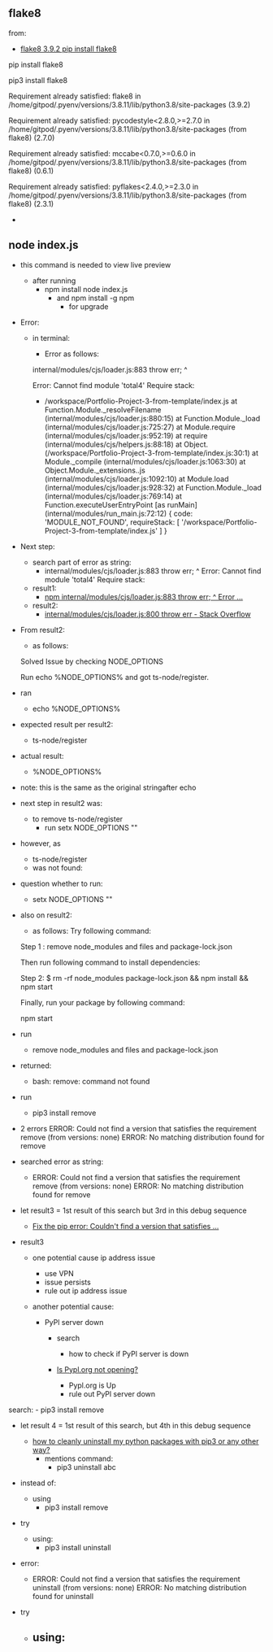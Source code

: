 ## flake8

from:
- [flake8 3.9.2 pip install flake8](https://pypi.org/project/flake8/)

pip install flake8

pip3 install flake8

Requirement already satisfied: flake8 in /home/gitpod/.pyenv/versions/3.8.11/lib/python3.8/site-packages (3.9.2)

Requirement already satisfied: pycodestyle<2.8.0,>=2.7.0 in /home/gitpod/.pyenv/versions/3.8.11/lib/python3.8/site-packages (from flake8) (2.7.0)

Requirement already satisfied: mccabe<0.7.0,>=0.6.0 in /home/gitpod/.pyenv/versions/3.8.11/lib/python3.8/site-packages (from flake8) (0.6.1)

Requirement already satisfied: pyflakes<2.4.0,>=2.3.0 in /home/gitpod/.pyenv/versions/3.8.11/lib/python3.8/site-packages (from flake8) (2.3.1)

- [](https://stackoverflow.com/questions/49270195/how-to-config-flake8-for-python-2-and-python-3-projects)


## node index.js
- this command is needed to view live preview
    - after running
        - npm install node index.js
            - and npm install -g npm
                - for upgrade

- Error:
    - in terminal:
        - Error as follows:

        internal/modules/cjs/loader.js:883
        throw err;
        ^

        Error: Cannot find module 'total4'
        Require stack:
        - /workspace/Portfolio-Project-3-from-template/index.js
            at Function.Module._resolveFilename (internal/modules/cjs/loader.js:880:15)
            at Function.Module._load (internal/modules/cjs/loader.js:725:27)
            at Module.require (internal/modules/cjs/loader.js:952:19)
            at require (internal/modules/cjs/helpers.js:88:18)
            at Object.<anonymous> (/workspace/Portfolio-Project-3-from-template/index.js:30:1)
            at Module._compile (internal/modules/cjs/loader.js:1063:30)
            at Object.Module._extensions..js (internal/modules/cjs/loader.js:1092:10)
            at Module.load (internal/modules/cjs/loader.js:928:32)
            at Function.Module._load (internal/modules/cjs/loader.js:769:14)
            at Function.executeUserEntryPoint [as runMain] (internal/modules/run_main.js:72:12) {
        code: 'MODULE_NOT_FOUND',
        requireStack: [ '/workspace/Portfolio-Project-3-from-template/index.js' ]
        }

- Next step:
    - search part of error as string:
        - internal/modules/cjs/loader.js:883 throw err; ^ Error: Cannot find module 'total4' Require stack:
    - result1:
        - [npm internal/modules/cjs/loader.js:883 throw err; ^ Error ...](https://github.com/nodejs/node/issues/38317)
    - result2:
        - [internal/modules/cjs/loader.js:800 throw err - Stack Overflow](https://stackoverflow.com/questions/60317962/internal-modules-cjs-loader-js800-throw-err)

- From result2:
    - as follows:

    Solved Issue by checking NODE_OPTIONS

    Run echo %NODE_OPTIONS% and got ts-node/register.

- ran 
    - echo %NODE_OPTIONS%
- expected result per result2:
    - ts-node/register

- actual result:
    - %NODE_OPTIONS%
- note: this is the same as the original stringafter echo

- next step in result2 was:
    - to remove ts-node/register 
        - run setx NODE_OPTIONS ""

- however, as
    - ts-node/register
    - was not found:

- question whether to run:
    - setx NODE_OPTIONS ""

- also on result2:

    - as follows:
    Try following command:

    Step 1 : remove node_modules  and files and package-lock.json

    Then run following command to install dependencies:

    Step 2: $ rm -rf node_modules package-lock.json && npm install && npm start

    Finally, run your package by following command:

    npm start

- run
    - remove node_modules  and files and package-lock.json

- returned:
    - bash: remove: command not found

- run
    - pip3 install remove

- 2 errors
    ERROR: Could not find a version that satisfies the requirement remove (from versions: none)
    ERROR: No matching distribution found for remove

- searched error as string:
    - ERROR: Could not find a version that satisfies the requirement remove (from versions: none) ERROR: No matching distribution found for remove

- let result3 = 1st result of this search but 3rd in this debug sequence
    - [Fix the pip error: Couldn't find a version that satisfies ...](https://bhch.github.io/posts/2017/04/fix-the-pip-error-couldnt-find-a-version-that-satisfies-the-requirement/)

- result3
    - one potential cause ip address issue
        - use VPN
        - issue persists
        - rule out ip address issue

    - another potential cause:
        - PyPl server down

            - search 
                - how to check if PyPl server is down

            - [Is Pypl.org not opening?](https://sitedownornot.org/domain/Pypl.org)
                - Pypl.org is Up
                - rule out PyPl server down

search:
    - pip3 install remove

- let result 4 = 1st result of this search, but 4th in this debug sequence
    - [how to cleanly uninstall my python packages with pip3 or any other way?](https://stackoverflow.com/questions/29346217/how-to-cleanly-uninstall-my-python-packages-with-pip3-or-any-other-way)
        - mentions command:
            - pip3 uninstall abc

- instead of:
    - using
        - pip3 install remove
- try
    - using:
        - pip3 install uninstall

- error:
    - ERROR: Could not find a version that satisfies the requirement uninstall (from versions: none)
      ERROR: No matching distribution found for uninstall

- try
    - using:
        - 
